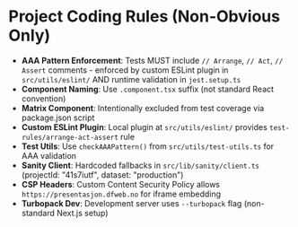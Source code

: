 # Project Coding Rules (Non-Obvious Only)

- **AAA Pattern Enforcement**: Tests MUST include `// Arrange`, `// Act`, `// Assert` comments - enforced by custom ESLint plugin in `src/utils/eslint/` AND runtime validation in `jest.setup.ts`
- **Component Naming**: Use `.component.tsx` suffix (not standard React convention)
- **Matrix Component**: Intentionally excluded from test coverage via package.json script
- **Custom ESLint Plugin**: Local plugin at `src/utils/eslint/` provides `test-rules/arrange-act-assert` rule
- **Test Utils**: Use `checkAAAPattern()` from `src/utils/test-utils.ts` for AAA validation
- **Sanity Client**: Hardcoded fallbacks in `src/lib/sanity/client.ts` (projectId: "41s7iutf", dataset: "production")
- **CSP Headers**: Custom Content Security Policy allows `https://presentasjon.dfweb.no` for iframe embedding
- **Turbopack Dev**: Development server uses `--turbopack` flag (non-standard Next.js setup)